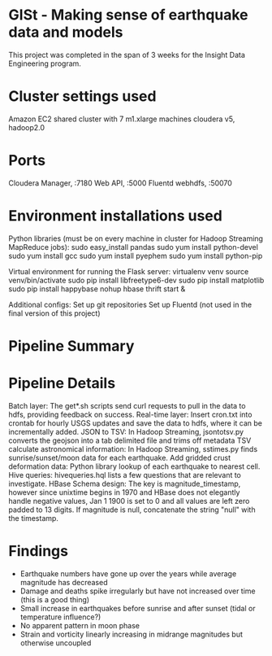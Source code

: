 GISt - Making sense of earthquake data and models
==========
This project was completed in the span of 3 weeks for the Insight Data Engineering program.

Cluster settings used
==========
Amazon EC2 shared cluster with 7 m1.xlarge machines
cloudera v5, hadoop2.0

Ports
==========
Cloudera Manager, :7180
Web API, :5000
Fluentd webhdfs, :50070

Environment installations used
==========
Python libraries (must be on every machine in cluster for Hadoop Streaming MapReduce jobs):
sudo easy_install pandas
sudo yum install python-devel
sudo yum install gcc
sudo yum install pyephem
sudo yum install python-pip

Virtual environment for running the Flask server:
virtualenv venv
source venv/bin/activate
sudo pip install libfreetype6-dev
sudo pip install matplotlib
sudo pip install happybase
nohup hbase thrift start &

Additional configs:
Set up git repositories
Set up Fluentd (not used in the final version of this project)

Pipeline Summary
===========

Pipeline Details
===========
Batch layer:
The get*.sh scripts send curl requests to pull in the data to hdfs, providing feedback on success.
Real-time layer:
Insert cron.txt into crontab for hourly USGS updates and save the data to hdfs, where it can be incrementally added.
JSON to TSV:
In Hadoop Streaming, jsontotsv.py converts the geojson into a tab delimited file and trims off metadata
TSV calculate astronomical information:
In Hadoop Streaming, sstimes.py finds sunrise/sunset/moon data for each earthquake.
Add gridded crust deformation data:
Python library lookup of each earthquake to nearest cell.
Hive queries:
hivequeries.hql lists a few questions that are relevant to investigate.
HBase Schema design:
The key is magnitude_timestamp, however since unixtime begins in 1970 and HBase does not elegantly handle negative values, Jan 1 1900 is set to 0 and all values are left zero padded to 13 digits.  If magnitude is null, concatenate the string "null" with the timestamp.

Findings
===========
* Earthquake numbers have gone up over the years while average magnitude has decreased
* Damage and deaths spike irregularly but have not increased over time (this is a good thing)
* Small increase in earthquakes before sunrise and after sunset (tidal or temperature influence?)
* No apparent pattern in moon phase
* Strain and vorticity linearly increasing in midrange magnitudes but otherwise uncoupled
